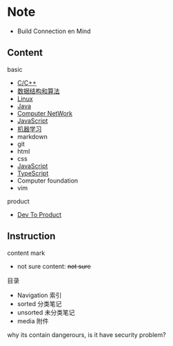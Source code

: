 # Note

- Build Connection en Mind

## Content

basic

- [C/C++](/navigation/c++-and-c.md)
- [数据结构和算法](/navigation/datastructure-and-algorithm.md)
- [Linux](/navigation/linux.md)
- [Java](/navigation/java.md)
- [Computer NetWork](navigation/network.md)
- [JavaScript](navigation/javascript.md)
- [机器学习](/navigation/机器学习.md)
- markdown
- git
- html
- css
- [JavaScript](javascript.md)
- [TypeScript](typescript.md)
- Computer foundation
- vim

product

- [Dev To Product](/sorted/devtoproduction/devtoproduction.md)

## Instruction

content mark

- not sure content: ~~not sure~~

目录

- Navigation 索引
- sorted 分类笔记
- unsorted 未分类笔记
- media 附件

why its contain dangerours, is it have security problem?
